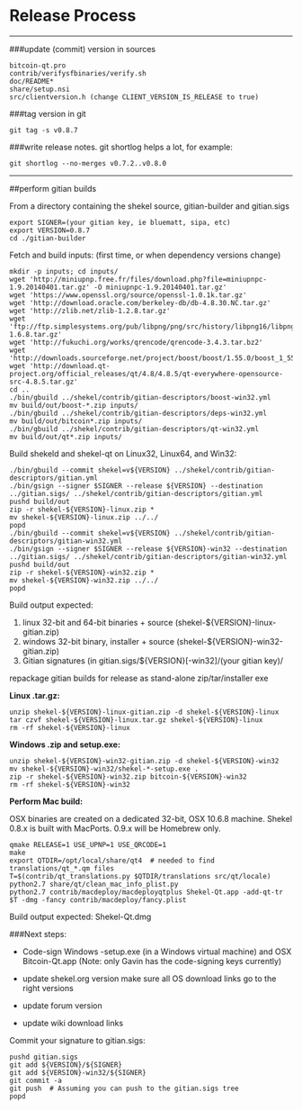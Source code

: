 Release Process
====================

* * *

###update (commit) version in sources


	bitcoin-qt.pro
	contrib/verifysfbinaries/verify.sh
	doc/README*
	share/setup.nsi
	src/clientversion.h (change CLIENT_VERSION_IS_RELEASE to true)

###tag version in git

	git tag -s v0.8.7

###write release notes. git shortlog helps a lot, for example:

	git shortlog --no-merges v0.7.2..v0.8.0

* * *

##perform gitian builds

 From a directory containing the shekel source, gitian-builder and gitian.sigs
  
	export SIGNER=(your gitian key, ie bluematt, sipa, etc)
	export VERSION=0.8.7
	cd ./gitian-builder

 Fetch and build inputs: (first time, or when dependency versions change)

	mkdir -p inputs; cd inputs/
	wget 'http://miniupnp.free.fr/files/download.php?file=miniupnpc-1.9.20140401.tar.gz' -O miniupnpc-1.9.20140401.tar.gz'
	wget 'https://www.openssl.org/source/openssl-1.0.1k.tar.gz'
	wget 'http://download.oracle.com/berkeley-db/db-4.8.30.NC.tar.gz'
	wget 'http://zlib.net/zlib-1.2.8.tar.gz'
	wget 'ftp://ftp.simplesystems.org/pub/libpng/png/src/history/libpng16/libpng-1.6.8.tar.gz'
	wget 'http://fukuchi.org/works/qrencode/qrencode-3.4.3.tar.bz2'
	wget 'http://downloads.sourceforge.net/project/boost/boost/1.55.0/boost_1_55_0.tar.bz2'
	wget 'http://download.qt-project.org/official_releases/qt/4.8/4.8.5/qt-everywhere-opensource-src-4.8.5.tar.gz'
	cd ..
	./bin/gbuild ../shekel/contrib/gitian-descriptors/boost-win32.yml
	mv build/out/boost-*.zip inputs/
	./bin/gbuild ../shekel/contrib/gitian-descriptors/deps-win32.yml
	mv build/out/bitcoin*.zip inputs/
	./bin/gbuild ../shekel/contrib/gitian-descriptors/qt-win32.yml
	mv build/out/qt*.zip inputs/

 Build shekeld and shekel-qt on Linux32, Linux64, and Win32:
  
	./bin/gbuild --commit shekel=v${VERSION} ../shekel/contrib/gitian-descriptors/gitian.yml
	./bin/gsign --signer $SIGNER --release ${VERSION} --destination ../gitian.sigs/ ../shekel/contrib/gitian-descriptors/gitian.yml
	pushd build/out
	zip -r shekel-${VERSION}-linux.zip *
	mv shekel-${VERSION}-linux.zip ../../
	popd
	./bin/gbuild --commit shekel=v${VERSION} ../shekel/contrib/gitian-descriptors/gitian-win32.yml
	./bin/gsign --signer $SIGNER --release ${VERSION}-win32 --destination ../gitian.sigs/ ../shekel/contrib/gitian-descriptors/gitian-win32.yml
	pushd build/out
	zip -r shekel-${VERSION}-win32.zip *
	mv shekel-${VERSION}-win32.zip ../../
	popd

  Build output expected:

  1. linux 32-bit and 64-bit binaries + source (shekel-${VERSION}-linux-gitian.zip)
  2. windows 32-bit binary, installer + source (shekel-${VERSION}-win32-gitian.zip)
  3. Gitian signatures (in gitian.sigs/${VERSION}[-win32]/(your gitian key)/

repackage gitian builds for release as stand-alone zip/tar/installer exe

**Linux .tar.gz:**

	unzip shekel-${VERSION}-linux-gitian.zip -d shekel-${VERSION}-linux
	tar czvf shekel-${VERSION}-linux.tar.gz shekel-${VERSION}-linux
	rm -rf shekel-${VERSION}-linux

**Windows .zip and setup.exe:**

	unzip shekel-${VERSION}-win32-gitian.zip -d shekel-${VERSION}-win32
	mv shekel-${VERSION}-win32/shekel-*-setup.exe .
	zip -r shekel-${VERSION}-win32.zip bitcoin-${VERSION}-win32
	rm -rf shekel-${VERSION}-win32

**Perform Mac build:**

  OSX binaries are created on a dedicated 32-bit, OSX 10.6.8 machine.
  Shekel 0.8.x is built with MacPorts.  0.9.x will be Homebrew only.

	qmake RELEASE=1 USE_UPNP=1 USE_QRCODE=1
	make
	export QTDIR=/opt/local/share/qt4  # needed to find translations/qt_*.qm files
	T=$(contrib/qt_translations.py $QTDIR/translations src/qt/locale)
	python2.7 share/qt/clean_mac_info_plist.py
	python2.7 contrib/macdeploy/macdeployqtplus Shekel-Qt.app -add-qt-tr $T -dmg -fancy contrib/macdeploy/fancy.plist

 Build output expected: Shekel-Qt.dmg

###Next steps:

* Code-sign Windows -setup.exe (in a Windows virtual machine) and
  OSX Bitcoin-Qt.app (Note: only Gavin has the code-signing keys currently)

* update shekel.org version
  make sure all OS download links go to the right versions

* update forum version

* update wiki download links

Commit your signature to gitian.sigs:

	pushd gitian.sigs
	git add ${VERSION}/${SIGNER}
	git add ${VERSION}-win32/${SIGNER}
	git commit -a
	git push  # Assuming you can push to the gitian.sigs tree
	popd

